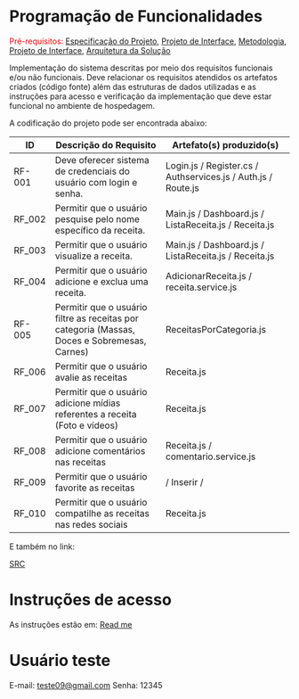 # Programação de Funcionalidades

<span style="color:red">Pré-requisitos: <a href="2-Especificação do Projeto.md"> Especificação do Projeto</a></span>, <a href="3-Projeto de Interface.md"> Projeto de Interface</a>, <a href="4-Metodologia.md"> Metodologia</a>, <a href="3-Projeto de Interface.md"> Projeto de Interface</a>, <a href="5-Arquitetura da Solução.md"> Arquitetura da Solução</a>

Implementação do sistema descritas por meio dos requisitos funcionais e/ou não funcionais. Deve relacionar os requisitos atendidos os artefatos criados (código fonte) além das estruturas de dados utilizadas e as instruções para acesso e verificação da implementação que deve estar funcional no ambiente de hospedagem.

A codificação do projeto pode ser encontrada abaixo:

|ID    | Descrição do Requisito  | Artefato(s) produzido(s) |
|------|-----------------------------------------|----|
|RF-001| Deve oferecer sistema de credenciais do usuário com login e senha. | Login.js / Register.cs / Authservices.js / Auth.js / Route.js| 
|RF_002|Permitir que o usuário pesquise pelo nome específico da receita. |  Main.js / Dashboard.js / ListaReceita.js / Receita.js | 
|RF_003| Permitir que o usuário visualize a receita. | Main.js / Dashboard.js / ListaReceita.js / Receita.js | 
|RF_004| Permitir que o usuário adicione e exclua uma receita. | AdicionarReceita.js / receita.service.js |
|RF-005| Permitir que o usuário filtre as receitas por categoria (Massas, Doces e Sobremesas, Carnes) | ReceitasPorCategoria.js | 
|RF_006| Permitir que o usuário avalie as receitas | Receita.js |
|RF_007| Permitir que o usuário adicione mídias referentes a receita (Foto e vídeos) | Receita.js |
|RF_008| Permitir que o usuário adicione comentários nas receitas| Receita.js / comentario.service.js |
|RF_009| Permitir que o usuário favorite as receitas | / Inserir / |
|RF_010| Permitir que o usuário compatilhe as receitas nas redes sociais | Receita.js |

E também no link: 

[SRC](https://github.com/ICEI-PUC-Minas-PMV-ADS/pmv-ads-2024-1-e3-proj-mov-t4-inspirasabor/tree/dev)

# Instruções de acesso

As instruções estão em:  [Read me](https://github.com/ICEI-PUC-Minas-PMV-ADS/pmv-ads-2024-1-e3-proj-mov-t4-inspirasabor/tree/dev/src#readme)


# Usuário teste

E-mail: teste09@gmail.com
Senha: 12345
